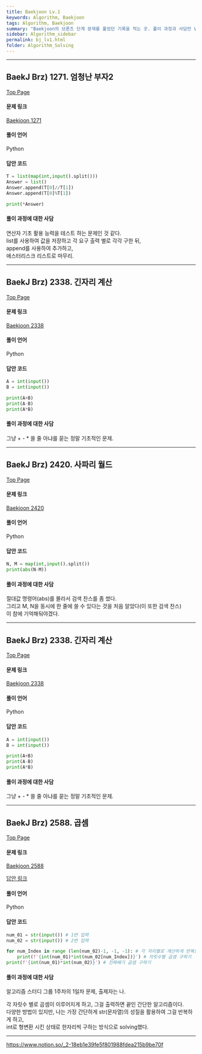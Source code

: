 ```yaml
---
title: Baekjoon Lv.1
keywords: Algorithm, Baekjoon
tags: Algorithm, Baekjoon
summary: "Baekjoon의 브론즈 단계 문제를 풀었던 기록을 적는 곳. 풀이 과정과 사담만 남기고 문제 내용은 링크로 대체합니다."
sidebar: Algorithm_sidebar
permalink: bj_lv1.html
folder: Algorithm_Solving
---
```


---

## BaekJ Brz) 1271. 엄청난 부자2

[Top Page](#)  

#### 문제 링크

 [Baekjoon 1271](https://www.acmicpc.net/problem/1271)  

#### 풀이 언어

Python

#### 답안 코드

```python
T = list(map(int,input().split()))
Answer = list()
Answer.append(T[0]//T[1])
Answer.append(T[0]%T[1])

print(*Answer)
```

#### 풀이 과정에 대한 사담

연산자 기초 활용 능력을 테스트 하는 문제인 것 같다.  
list를 사용하여 값을 저장하고 각 요구 출력 별로 각각 구한 뒤,  
append를 사용하여 추가하고,  
애스터리스크 리스트로 마무리.  

---

## BaekJ Brz) 2338. 긴자리 계산

[Top Page](#)  

#### 문제 링크

 [Baekjoon 2338](https://www.acmicpc.net/problem/2338)  

#### 풀이 언어

Python

#### 답안 코드

```python
A = int(input())
B = int(input())

print(A+B)
print(A-B)
print(A*B)
```

#### 풀이 과정에 대한 사담

그냥 + - * 쓸 줄 아냐를 묻는 정말 기초적인 문제.  

---

## BaekJ Brz) 2420. 사파리 월드

[Top Page](#)  

#### 문제 링크

 [Baekjoon 2420](https://www.acmicpc.net/problem/2420)  

#### 풀이 언어

Python

#### 답안 코드

```python
N, M = map(int,input().split())
print(abs(N-M))
```

#### 풀이 과정에 대한 사담

절대값 명령어(abs)를 몰라서 검색 찬스를 좀 썼다.  
그리고 M, N을 동시에 한 줄에 쓸 수 있다는 것을 처음 알았다(이 또한 검색 찬스)  
이 참에 기억해둬야겠다.  

---

## BaekJ Brz) 2338. 긴자리 계산

[Top Page](#)  

#### 문제 링크

 [Baekjoon 2338](https://www.acmicpc.net/problem/2338)  

#### 풀이 언어

Python

#### 답안 코드

```python
A = int(input())
B = int(input())

print(A+B)
print(A-B)
print(A*B)
```

#### 풀이 과정에 대한 사담

그냥 + - * 쓸 줄 아냐를 묻는 정말 기초적인 문제.  

---

## BaekJ Brz) 2588. 곱셈

[Top Page](#)  

#### 문제 링크

 [Baekjoon 2588](https://www.acmicpc.net/problem/2588)  

 [답안 링크](http://boj.kr/5f7d002cdc2e49edaf2343559dc12370)

#### 풀이 언어

Python

#### 답안 코드

```python
num_01 = str(input()) # 1번 입력
num_02 = str(input()) # 2번 입력

for num_Index in range (len(num_02)-1, -1, -1): # 각 자리별로 계산하게 반복함
    print(f'{int(num_01)*int(num_02[num_Index])}') # 자릿수별 곱셈 구하기
print(f'{int(num_01)*int(num_02)}') # 진짜배기 곱셈 구하기
```

#### 풀이 과정에 대한 사담

알고리즘 스터디 그룹 1주차의 1일차 문제, 출제자는 나.  

각 자릿수 별로 곱셈이 이루어지게 하고, 그걸 출력하면 끝인 간단한 알고리즘이다.  
다양한 방법이 있지만, 나는 가장 간단하게 str(문자열)의 성질을 활용하여 그걸 반복하게 하고,  
int로 형변환 시킨 상태로 한자리씩 구하는 방식으로 solving했다.  

---




https://www.notion.so/_2-18eb1e39fe5f801988fdea215b9be70f
